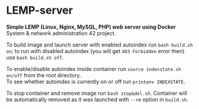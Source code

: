 # LEMP-server

**Simple LEMP (Linux, Nginx, MySQL, PHP) web server using Docker**\
System & network administration 42 project.

To build image and launch server with enabled autoindex run `bash build.sh on`; to run with disabled autoindex (you will get `403 Forbidden` error then) use `bash build.sh off`.

To enable/disable autoindex inside container run `source indexstate.sh on/off` from the root directory.\
To see whether autoindex is currently on or off run `printenv INDEXSTATE`.

To stop container and remove image run `bash stop&del.sh`. Container will be automatically removed as it was launched with `--rm` option in `build.sh`.
